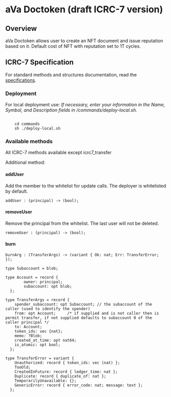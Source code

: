 # aVa Doctoken (draft ICRC-7 version)

## Overview

aVa Doctoken allows user to create an NFT document and issue reputation based on it. Default cost of NFT with reputation set to 1T cycles.

## ICRC-7 Specification

For standard methods and structures documentation, read the [specifications](https://github.com/dfinity/ICRC/blob/main/ICRCs/ICRC-7/ICRC-7.md).

### Deployment
For local deployment use: 
*If necessary, enter your information in the Name, Symbol, and Description fields in /commands/deploy-local.sh.*

<code>
	cd commands
	sh ./deploy-local.sh
</code>


### Available methods
All ICRC-7 methods available except icrc7_transfer

Additional method: 

#### addUser
Add the member to the whitelist for update calls.
The deployer is whitelisted by default.

```candid "Methods" +=
addUser : (principal) -> (bool);
```

#### removeUser
Remove the principal from the whitelist.
The last user will not be deleted.

```candid "Methods" +=
removeUser : (principal) -> (bool);
```

#### burn
```candid "Methods" +=
burnArg : (TransferArgs) -> (variant { Ok: nat; Err: TransferError; });
```

```candid "Type definitions" +=
type Subaccount = blob;

type Account = record {
		owner: principal; 
		subaccount: opt blob;
  };
  
type TransferArgs = record {
    spender_subaccount: opt Subaccount; // the subaccount of the caller (used to identify the spender)
    from: opt Account;     /* if supplied and is not caller then is permit transfer, if not supplied defaults to subaccount 0 of the caller principal */
    to: Account;
    token_ids: vec {nat};   
    memo: ?Blob;
    created_at_time: opt nat64;
    is_atomic: opt bool;
  };

type TransferError = variant {
    Unauthorized: record { token_ids: vec (nat) };
    TooOld;
    CreatedInFuture: record { ledger_time: nat };
    Duplicate: record { duplicate_of: nat };
    TemporarilyUnavailable: {};
    GenericError: record { error_code: nat; message: text };
  };
```





